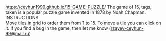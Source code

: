 https://ceyhun1999.github.io/15-GAME-PUZZLE/
The game of 15, tags, taken is a popular puzzle game invented in 1878 by Noah Chapman.
INSTRUCTIONS  
Move tiles in grid to order them from 1 to 15. To move a tile you can click on it.
If you find a bug in the game, then let me know (rzayev-ceyhun-99@mail.ru)
